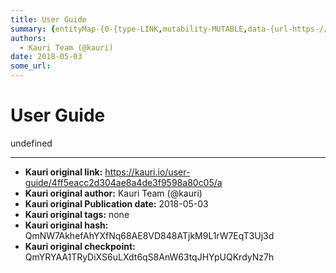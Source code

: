 ```yaml
---
title: User Guide
summary: {entityMap-{0-{type-LINK,mutability-MUTABLE,data-{url-https-//github.com/ethereum/ens/blob/master/ensutils.js},1-{type-LINK,mutability-MUTABLE,data-{url-https-//github.com/ethereum/ens/blob/master/ensutils-testnet.js},2-{type-LINK,mutability-MUTABLE,data-{url-https-//docs.ens.domains/en/latest/userguide.html-interacting},3-{type-LINK,mutability-MUTABLE,data-{url-https-//github.com/ethereum/EIPs/issues/162},4-{type-LINK,mutability-MUTABLE,data-{url-https-//github.com/ethereum/ens/blob/master/cont
authors:
  - Kauri Team (@kauri)
date: 2018-05-03
some_url: 
---
```


# User Guide


undefined


---

- **Kauri original link:** https://kauri.io/user-guide/4ff5eacc2d304ae8a4de3f9598a80c05/a
- **Kauri original author:** Kauri Team (@kauri)
- **Kauri original Publication date:** 2018-05-03
- **Kauri original tags:** none
- **Kauri original hash:** QmNW7AkhefAhYXfNq68AE8VD848ATjkM9L1rW7EqT3Uj3d
- **Kauri original checkpoint:** QmYRYAA1TRyDiXS6uLXdt6qS8AnW63tqJHYpUQKrdyNz7h



